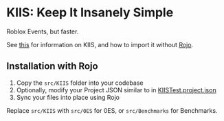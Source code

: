 # KIIS: Keep It Insanely Simple

Roblox Events, but faster.

See [this](https://devforum.roblox.com/t/kiis-a-faster-roblox-bindableevent-system/1229917) for information on KIIS, and how to import it without [Rojo](https://rojo.space).

## Installation with Rojo

1. Copy the `src/KIIS` folder into your codebase
2. Optionally, modify your Project JSON similar to in [KIISTest.project.json](KIISTest.project.json)
3. Sync your files into place using Rojo

Replace `src/KIIS` with `src/0ES` for 0ES, or `src/Benchmarks` for Benchmarks.
